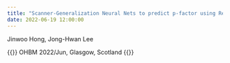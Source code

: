 ```yaml
---
title: "Scanner-Generalization Neural Nets to predict p-factor using Resting-State Functional Connectivity"
date: 2022-06-19 12:00:00
---
```


Jinwoo Hong, Jong-Hwan Lee

{{<format bright-green>}}
OHBM 2022/Jun, Glasgow, Scotland
{{</format>}}
